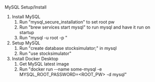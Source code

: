MySQL Setup/Install
1) Install MySQL
   1) Run "mysql_secure_installation" to set root pw
   2) Run "brew services start mysql" to run mysql and have it run on startup
   3) Run "mysql -u root -p <password>"
2) Setup MySQL
   1) Run "create database stocksimulator;" in mysql
   2) Run "use stocksimulator"
3) Install Docker Desktop
   1) Get MySQL latest image
   2) Run "docker run --name some-mysql -e MYSQL_ROOT_PASSWORD=<ROOT_PW> -d mysql"